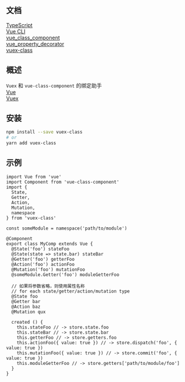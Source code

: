 ## 文档

[TypeScript](https://www.tslang.cn/docs/home.html)  
[Vue CLI](https://cli.vuejs.org/zh/guide/)  
[vue_class_component](https://class-component.vuejs.org/)  
[vue_property_decorator](https://github.com/kaorun343/vue-property-decorator)  
[vuex-class](https://github.com/ktsn/vuex-class/)

## 概述

`Vuex` 和 `vue-class-component` 的绑定助手  
[Vue](https://cn.vuejs.org/)  
[Vuex](https://vuex.vuejs.org/zh/)

## 安装

```sh
npm install --save vuex-class
# or
yarn add vuex-class
```

## 示例

```Vue
import Vue from 'vue'
import Component from 'vue-class-component'
import {
  State,
  Getter,
  Action,
  Mutation,
  namespace
} from 'vuex-class'

const someModule = namespace('path/to/module')

@Component
export class MyComp extends Vue {
  @State('foo') stateFoo
  @State(state => state.bar) stateBar
  @Getter('foo') getterFoo
  @Action('foo') actionFoo
  @Mutation('foo') mutationFoo
  @someModule.Getter('foo') moduleGetterFoo

  // 如果将参数省略，则使用属性名称
  // for each state/getter/action/mutation type
  @State foo
  @Getter bar
  @Action baz
  @Mutation qux

  created () {
    this.stateFoo // -> store.state.foo
    this.stateBar // -> store.state.bar
    this.getterFoo // -> store.getters.foo
    this.actionFoo({ value: true }) // -> store.dispatch('foo', { value: true })
    this.mutationFoo({ value: true }) // -> store.commit('foo', { value: true })
    this.moduleGetterFoo // -> store.getters['path/to/module/foo']
  }
}
```
